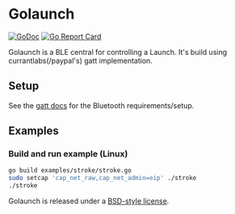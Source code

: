 # Golaunch

[![GoDoc](https://godoc.org/github.com/funjack/golaunch?status.svg)](https://godoc.org/github.com/funjack/golaunch)
[![Go Report Card](https://goreportcard.com/badge/github.com/funjack/golaunch)](https://goreportcard.com/report/github.com/funjack/golaunch)

Golaunch is a BLE central for controlling a Launch. It's build using
currantlabs(/paypal's) gatt implementation.

## Setup

See the [gatt docs](https://godoc.org/github.com/go-ble/gatt#hdr-SETUP)
for the Bluetooth requirements/setup.

## Examples

### Build and run example (Linux)

```sh
go build examples/stroke/stroke.go
sudo setcap 'cap_net_raw,cap_net_admin=eip' ./stroke
./stroke
```

Golaunch is released under a [BSD-style license](./LICENSE).

